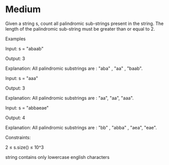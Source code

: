 # Medium

Given a string s, count all palindromic sub-strings present in the string. The length of the palindromic sub-string must be greater than or equal to 2. 

Examples

Input: s = "abaab"

Output: 3

Explanation: All palindromic substrings are : "aba" , "aa" , "baab".

Input: s = "aaa"

Output: 3

Explanation: All palindromic substrings are : "aa", "aa", "aaa".

Input: s = "abbaeae"

Output: 4

Explanation: All palindromic substrings are : "bb" , "abba" , "aea", "eae".


Constraints:

2 ≤ s.size() ≤ 10^3

string contains only lowercase english characters
